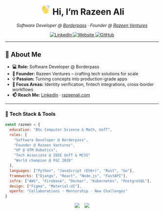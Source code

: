 <h1 align="center">
  <img src="https://raw.githubusercontent.com/r4z33n4l1/r4z33n4l1/master/wave-hi.gif" width="35px" alt="👋"/>  
  <strong>Hi, I’m Razeen Ali</strong>
</h1>

<p align="center">
  <em>Software Developer @ <a href="https://borderpass.io">Borderpass</a> · Founder @ <a href="https://razeenali.com">Razeen Ventures</a></em>
</p>

<p align="center">
  <a href="https://linkedin.com/in/razeenali/">
    <img src="https://img.shields.io/badge/LinkedIn-0A66C2?style=for-the-badge&logo=linkedin&logoColor=white" alt="LinkedIn"/>
  </a>
  <a href="https://razeenali.com">
    <img src="https://img.shields.io/badge/Website-34A853?style=for-the-badge&logo=google-chrome&logoColor=white" alt="Website"/>
  </a>
  <a href="https://github.com/r4z33n4l1">
    <img src="https://img.shields.io/badge/GitHub-181717?style=for-the-badge&logo=github&logoColor=white" alt="GitHub"/>
  </a>
</p>

---

## 🚀 About Me
- **💻 Role:** Software Developer @ Borderpass  
- **🌱 Founder:** Razeen Ventures – crafting tech solutions for scale  
- **💡 Passion:** Turning concepts into production-grade apps  
- **🔭 Focus Areas:** Identity verification, fintech integrations, cross-border workflows  
- **📫 Reach Me:** [LinkedIn](https://linkedin.com/in/razeenali/) · [razeenali.com](https://razeenali.com)

---

### 🔧 Tech Stack & Tools
```javascript
const razeen = {
  education: "BSc Computer Science & Math, UofT",
  roles: [
    "Software Developer @ Borderpass",
    "Founder @ Razeen Ventures",
    "VP @ UTM Robotics",
    "Tech Associate @ IEEE UofT & MCSS"
    "World champion @ FGC 2020"
  ],
  languages: ["Python", "JavaScript (ES6+)", "Rust", "Go"],
  frameworks: ["Django", "React", "Node.js", "FastAPI"],
  infra: ["AWS", "Firebase", "Docker", "Kubernetes", "PostgreSQL"],
  design: ["Figma", "Material‑UI"],
  openTo: "Collaborations · Mentorship · New Challenges"
}
```
<p align="center"> <img src="https://github-readme-stats.vercel.app/api?username=r4z33n4l1&show_icons=true&theme=graywhite&hide_border=true&include_all_commits=true" height="140"/> &nbsp;&nbsp; <img src="https://github-readme-stats.vercel.app/api/top-langs/?username=r4z33n4l1&layout=compact&theme=graywhite&hide_border=true" height="140"/> </p>
